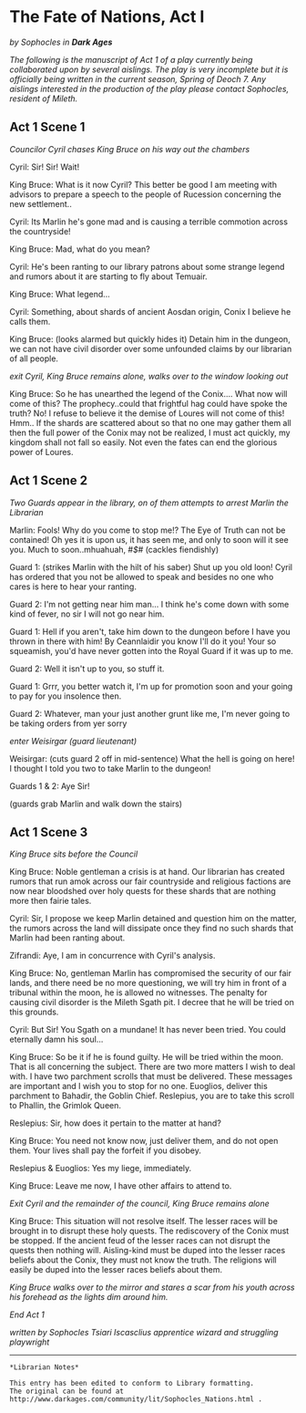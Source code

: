 # The Fate of Nations, Act I

_by Sophocles in **Dark Ages**_

_The following is the manuscript of Act 1 of a play currently being
collaborated upon by several aislings. The play is very incomplete but it is
officially being written in the current season, Spring of Deoch 7. Any
aislings interested in the production of the play please contact Sophocles,
resident of Mileth._

## Act 1 Scene 1

_Councilor Cyril chases King Bruce on his way out the chambers_

Cyril: Sir! Sir! Wait!

King Bruce: What is it now Cyril? This better be good I am meeting with
advisors to prepare a speech to the people of Rucession concerning the new
settlement..

Cyril: Its Marlin he's gone mad and is causing a terrible commotion across the
countryside!

King Bruce: Mad, what do you mean?

Cyril: He's been ranting to our library patrons about some strange legend
and rumors about it are starting to fly about Temuair.

King Bruce: What legend...

Cyril: Something, about shards of ancient Aosdan origin, Conix I believe he
calls them.

King Bruce: (looks alarmed but quickly hides it) Detain him in the dungeon, we
can not have civil disorder over some unfounded claims by our librarian of all
people.

_exit Cyril,  King Bruce remains alone, walks over to the window looking out_

King Bruce: So he has unearthed the legend of the Conix.... What now will come
of this? The prophecy..could that frightful hag could have spoke the truth? No!
I refuse to believe it the demise of Loures will not come of this! Hmm.. If the
shards are scattered about so that no one may gather them all then the full
power of the Conix may not be realized, I must act quickly, my kingdom shall
not fall so easily. Not even the fates can end the glorious power of Loures.

## Act 1 Scene 2

_Two Guards appear in the library, on of them attempts to arrest Marlin the
Librarian_

Marlin: Fools! Why do you come to stop me!? The Eye of Truth can not be
contained! Oh yes it is upon us, it has seen me, and only to soon will it see
you. Much to soon..mhuahuah, #*$#* (cackles fiendishly)

Guard 1: (strikes Marlin with the hilt of his saber) Shut up you old loon!
Cyril has ordered that you not be allowed to speak and besides no one who cares
is here to hear your ranting.

Guard 2: I'm not getting near him man... I think he's come down with some kind
of fever, no sir I will not go near him.

Guard 1: Hell if you aren't, take him down to the dungeon before I have you
thrown in there with him! By Ceannlaidir you know I'll do it you! Your so
squeamish, you'd have never gotten into the Royal Guard if it was up to me.

Guard 2: Well it isn't up to you, so stuff it.

Guard 1: Grrr, you better watch it, I'm up for promotion soon and your going to
pay for you insolence then.

Guard 2: Whatever, man your just another grunt like me, I'm never going to be
taking orders from yer sorry

_enter Weisirgar (guard lieutenant)_

Weisirgar: (cuts guard 2 off in mid-sentence) What the hell is going on here! I
thought I told you two to take Marlin to the dungeon!

Guards 1 & 2: Aye Sir!

(guards grab Marlin and walk down the stairs)

## Act 1 Scene 3

_King Bruce sits before the Council_

King Bruce: Noble gentleman a crisis is at hand. Our librarian has created
rumors that run amok across our fair countryside and religious factions are now
near bloodshed over holy quests for these shards that are nothing more then
fairie tales.

Cyril: Sir, I propose we keep Marlin detained and question him on the matter,
the rumors across the land will dissipate once they find no such shards that
Marlin had been ranting about.

Zifrandi: Aye, I am in concurrence with Cyril's analysis.

King Bruce: No, gentleman Marlin has compromised the security of our fair
lands, and there need be no more questioning, we will try him in front of a
tribunal within the moon, he is allowed no witnesses. The penalty for causing
civil disorder is the Mileth Sgath pit. I decree that he will be tried on this
grounds.

Cyril: But Sir! You Sgath on a mundane! It has never been tried. You could
eternally damn his soul...

King Bruce: So be it if he is found guilty. He will be tried within the moon.
That is all concerning the subject. There are two more matters I wish to deal
with. I have two parchment scrolls that must be delivered. These messages are
important and I wish you to stop for no one. Euoglios, deliver this parchment
to Bahadir, the Goblin Chief. Reslepius, you are to take this scroll to
Phallin, the Grimlok Queen.

Reslepius: Sir, how does it pertain to the matter at hand?

King Bruce: You need not know now, just deliver them, and do not open them.
Your lives shall pay the forfeit if you disobey.

Reslepius & Euoglios: Yes my liege, immediately.

King Bruce: Leave me now, I have other affairs to attend to.

_Exit Cyril and the remainder of the council, King Bruce remains alone_

King Bruce: This situation will not resolve itself. The lesser races will be
brought in to disrupt these holy quests. The rediscovery of the Conix must be
stopped. If the ancient feud of the lesser races can not disrupt the quests
then nothing will. Aisling-kind must be duped into the lesser races beliefs
about the Conix, they must not know the truth. The religions will easily be
duped into the lesser races beliefs about them.

_King Bruce walks over to the mirror and stares a scar from his youth across
his forehead as the lights dim around him._

_End Act 1_

_written by Sophocles Tsiari Iscasclius_
_apprentice wizard and struggling playwright_

***

```
*Librarian Notes*

This entry has been edited to conform to Library formatting.
The original can be found at http://www.darkages.com/community/lit/Sophocles_Nations.html .
```
